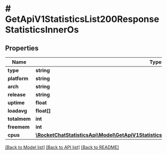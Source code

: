 # # GetApiV1StatisticsList200ResponseStatisticsInnerOs

## Properties

Name | Type | Description | Notes
------------ | ------------- | ------------- | -------------
**type** | **string** |  | [optional]
**platform** | **string** |  | [optional]
**arch** | **string** |  | [optional]
**release** | **string** |  | [optional]
**uptime** | **float** |  | [optional]
**loadavg** | **float[]** |  | [optional]
**totalmem** | **int** |  | [optional]
**freemem** | **int** |  | [optional]
**cpus** | [**\RocketChatStatisticsApi\Model\GetApiV1StatisticsList200ResponseStatisticsInnerOsCpusInner[]**](GetApiV1StatisticsList200ResponseStatisticsInnerOsCpusInner.md) |  | [optional]

[[Back to Model list]](../../README.md#models) [[Back to API list]](../../README.md#endpoints) [[Back to README]](../../README.md)
